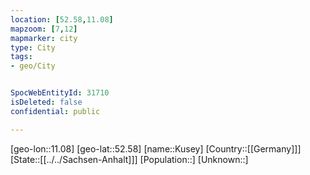 ```yaml
---
location: [52.58,11.08]
mapzoom: [7,12] 
mapmarker: city 
type: City
tags:
- geo/City


SpocWebEntityId: 31710
isDeleted: false
confidential: public

---
```

[geo-lon::11.08]
[geo-lat::52.58]
[name::Kusey]
[Country::[[Germany]]]
[State::[[../../Sachsen-Anhalt]]]
[Population::]
[Unknown::]

